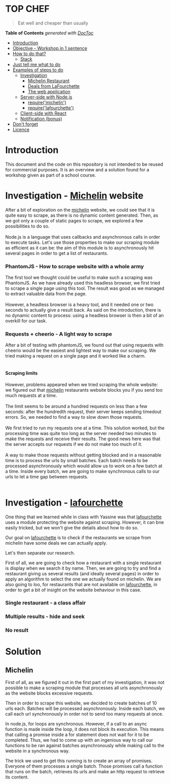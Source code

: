 # TOP CHEF

> Eat well and cheaper than usually

<!-- START doctoc generated TOC please keep comment here to allow auto update -->
<!-- DON'T EDIT THIS SECTION, INSTEAD RE-RUN doctoc TO UPDATE -->
**Table of Contents**  *generated with [DocToc](https://github.com/thlorenz/doctoc)*

- [Introduction](#introduction)
- [Objective - Workshop in 1 sentence](#objective---workshop-in-1-sentence)
- [How to do that?](#how-to-do-that)
  - [Stack](#stack)
- [Just tell me what to do](#just-tell-me-what-to-do)
- [Examples of steps to do](#examples-of-steps-to-do)
  - [Investigation](#investigation)
    - [Michelin Restaurant](#michelin-restaurant)
    - [Deals from LaFourchette](#deals-from-lafourchette)
    - [The web application](#the-web-application)
  - [Server-side with Node.js](#server-side-with-nodejs)
    - [require('michelin')](#requiremichelin)
    - [require('lafourchette')](#requirelafourchette)
  - [Client-side with React](#client-side-with-react)
  - [Notification (bonus)](#notification-bonus)
- [Don't forget](#dont-forget)
- [Licence](#licence)

<!-- END doctoc generated TOC please keep comment here to allow auto update -->

# Introduction

This document and the code on this repository is not intended to be reused for commercial purposes. 
It is an overview and a solution found for a workshop given as part of a school course.

# Investigation - [Michelin](https://restaurant.michelin.fr/ "Michelin Restaurants Website") website

After a bit of exploration on the [michelin](https://restaurant.michelin.fr/ "Michelin Restaurants Website") website, 
we could see that it is quite easy to scrape, as there is no dynamic content generated. 
Then, as we got only a couple of static pages to scrape, we explored a few possibilities to do so.
<br><br>
Node.js is a language that uses callbacks and asynchronous calls in order to execute tasks. Let's use
those properties to make our scraping module as efficient as it can be: the aim of this module is
to asynchronously hit several pages in order to get a list of restaurants. 

### PhantomJS - How to scrape website with a whole army

The first tool we thought could be useful to make such a scraping was PhantomJS.
As we have already used this headless browser, we first tried to scrape a single page using this tool.
The result was good as we managed to extract valuable data from the page.<br><br>
However, a headless browser is a heavy tool, and it needed one or two seconds to actually give a result back.
As said on the introduction, there is no dynamic content to process: using a headless browser is then a bit of an 
overkill for our task.

### Requests + cheerio - A light way to scrape

After a bit of testing with phantomJS, we found out that using requests with cheerio would be the easiest and lightest 
way to make our scraping. We tried making a request on a single page and it worked like a charm.
<br><br>

#### Scraping limits

However, problems appeared when we tried scraping the whole website:
we figured out that [michelin](https://restaurant.michelin.fr/ "Michelin Restaurants Website") 
restaurants website blocks you if you send too much requests at a time.
<br><br>
The limit seems to be around a hundred requests on less than a few seconds: after the hundredth request, 
their server keeps sending timedout errors. So, we needed to find a way to slow down those requests.
<br><br>
We first tried to run my requests one at a time. This solution worked, but the processing time was quite too long 
as the server needed two minutes to make the requests and receive their results. The good news here was that
the server accepts our requests if we do not make too much of it.
<br><br>
A way to make those requests without getting blocked and in a reasonable time is to process the urls by small batches. 
Each batch needs to be processed asynchronously which would allow us to work on a few batch at a time.
Inside every batch, we are going to make synchronous calls to our urls to let a time gap between requests.
<br><br>

# Investigation - [lafourchette](https://www.lafourchette.com "La Fourchette Website")

One thing that we learned while in class with Yassine was that 
[lafourchette](https://www.lafourchette.com "La Fourchette Website") uses a module protecting the website against
scraping. However, it can bne easily tricked, but we won't give the details about how to do so.

Our goal on [lafourchette](https://www.lafourchette.com "La Fourchette Website")
 is to check if the restaurants we scrape from michelin have some deals we can actually apply.

Let's then separate our research.

First of all, we are going to check how a restaurant with a single restaurant is display when we search it by name.
Then, we are going to try and find a restaurant giving us several results (and ideally several pages) in order to apply
an algorithm to select the one we actually found on michelin. We are also going to loo, for restaurants
that are not available on [lafourchette](https://www.lafourchette.com "La Fourchette Website"), 
in order to get a bit of insight on the website behaviour in this case.

### Single restaurant - a class affair

### Multiple results - hide and seek

### No result



# Solution

## Michelin

First of all, as we figured it out in the first part of my investigation, it was not possible to make a scraping module 
that processes all urls asynchronously as the website blocks excessive requests.

Then in order to scrape this website, we decided to create batches of 10 urls each. Batches will be processed
asynchronously. Inside each batch, we call each url synchronously in order not to send too many requests at once.

In node.js, for loops are synchronous. However, if a call to an async function is made inside the loop, it does not block
its execution. This means that calling a promise inside a for statement does not wait for it to be completed.
Thus, we had to come up with an ingenious way to call our functions to be ran against batches asynchronously while
making call to the website in a synchronous way.

The trick we used to get this running is to create an array of promises. Everyone of them processes a single batch.
Those promises call a function that runs on the batch, retrieves its urls and make an http request to retrieve its content.